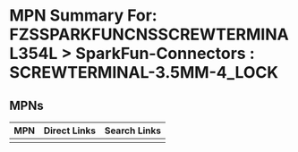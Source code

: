 



# MPN Summary For: FZSSPARKFUNCNSSCREWTERMINAL354L > SparkFun-Connectors : SCREWTERMINAL-3.5MM-4_LOCK

## MPNs
  

|MPN|Direct Links|Search Links|
| :--- | :--- | :--- |
||||
